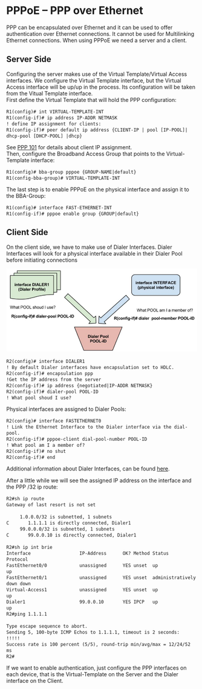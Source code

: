 # PPPoE – PPP over Ethernet

PPP can be encapsulated over Ethernet and it can be used to offer authentication over Ethernet connections. It cannot be used for Multilinking Ethernet connections. When using PPPoE we need a server and a client.

## Server Side

Configuring the server makes use of the Virtual Template/Virtual Access interfaces. We configure the Virtual Template interface, but the Virtual Access interface will be up/up in the process. Its configuration will be taken from the Vitual Template interface.\
First define the Virtual Template that will hold the PPP configuration:

```
R1(config)# int VIRTUAL-TEMPLATE-INT
R1(config-if)# ip address IP-ADDR NETMASK
! define IP assignment for clients:
R1(config-if)# peer default ip address {CLIENT-IP | pool [IP-POOL]| dhcp-pool [DHCP-POOL] |dhcp}
```

See [PPP 101](https://nyquist.eu/ppp-101/#32\_Server\_Config) for details about client IP assignment.\
Then, configure the Broadband Access Group that points to the Virtual-Template interface:

```
R1(config)# bba-group pppoe {GROUP-NAME|default}
R1(config-bba-group)# VIRTUAL-TEMPLATE-INT
```

The last step is to enable PPPoE on the physical interface and assign it to the BBA-Group:

```
R1(config)# interface FAST-ETHERNET-INT
R1(config-if)# pppoe enable group {GROUP|default}
```

## Client Side

On the client side, we have to make use of Dialer Interfaces. Dialer Interfaces will look for a physical interface available in their Dialer Pool before initiating connections

![PPPoE Dialer](../../../.gitbook/assets/PPP-Dialer.jpg)

```
R2(config)# interface DIALER1
! By default Dialer interfaces have encapsulation set to HDLC.
R2(config-if)# encapsulation ppp
!Get the IP address from the server
R2(config-if)# ip address {negotiated|IP-ADDR NETMASK}
R2(config-if)# dialer-pool POOL-ID
! What pool shoud I use?
```

Physical interfaces are assigned to Dialer Pools:

```
R2(config)# interface FASTETHERNET0
! Link the Ethernet Interface to the Dialer interface via the dial-pool.
R2(config-if)# pppoe-client dial-pool-number POOL-ID
! What pool am I a member of?
R2(config-if)# no shut
R2(config-if)# end
```

Additional information about Dialer Interfaces, can be found [here](https://nyquist.eu/ppp-101/#12\_Dialer\_Interface).

After a little while we will see the assigned IP address on the interface and the PPP /32 ip route:

```
R2#sh ip route
Gateway of last resort is not set

     1.0.0.0/32 is subnetted, 1 subnets
C       1.1.1.1 is directly connected, Dialer1
     99.0.0.0/32 is subnetted, 1 subnets
C       99.0.0.10 is directly connected, Dialer1

R2#sh ip int brie
Interface                  IP-Address      OK? Method Status                Protocol
FastEthernet0/0            unassigned      YES unset  up                    up
FastEthernet0/1            unassigned      YES unset  administratively down down
Virtual-Access1            unassigned      YES unset  up                    up
Dialer1                    99.0.0.10       YES IPCP   up                    up
R2#ping 1.1.1.1

Type escape sequence to abort.
Sending 5, 100-byte ICMP Echos to 1.1.1.1, timeout is 2 seconds:
!!!!!
Success rate is 100 percent (5/5), round-trip min/avg/max = 12/24/52 ms
R2#
```

If we want to enable authentication, just configure the PPP interfaces on each device, that is the Virtual-Template on the Server and the Dialer interface on the Client.

